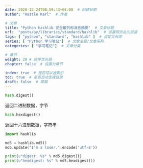```yaml
---
date: 2020-12-24T08:59:43+08:00  # 创建日期
author: "Rustle Karl"  # 作者

# 文章
title: "Python hashlib 安全散列和消息摘要"  # 文章标题
url:  "posts/py/libraries/standard/hashlib"  # 设置网页永久链接
tags: [ "python", "standard", "hashlib" ]  # 自定义标签
series: [ "Python 学习笔记"]  # 文章主题/文章系列
categories: [ "学习笔记"]  # 文章分类

# 章节
weight: 20 # 排序优先级
chapter: false  # 设置为章节

index: true  # 是否可以被索引
toc: true  # 是否自动生成目录
draft: false  # 草稿
---
```


```py
hash.digest()
```

返回二进制数据，字节

```py
hash.hexdigest()
```

返回十六进制数据，字符串

```py
import hashlib

md5 = hashlib.md5()
md5.update("I'm a loser.".encode('utf-8'))

print(u"digest: %s" % md5.digest())
print(u"hexdigest: %s" % md5.hexdigest())
```

```py

```

```py

```

```py

```

```py

```

```py

```

```py

```

```py

```

